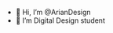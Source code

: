 - 👋 Hi, I’m @ArianDesign
- 👀 I’m Digital Design student
<!---
ArianDesign/ArianDesign is a ✨ special ✨ repository because its `README.md` (this file) appears on your GitHub profile.
You can click the Preview link to take a look at your changes.
--->
